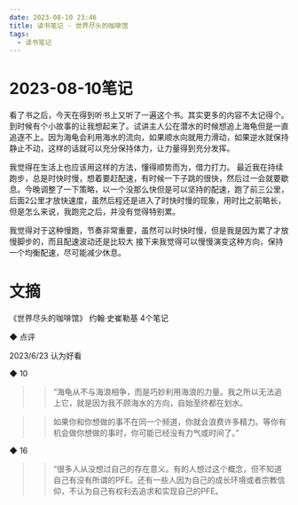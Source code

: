 ```yaml
---
date: 2023-08-10 23:46
title: 读书笔记 - 世界尽头的咖啡馆
tags:
  - 读书笔记
---
```


# 2023-08-10笔记
看了书之后，今天在得到听书上又听了一遍这个书。其实更多的内容不太记得个。到时候有个小故事的让我想起来了。试讲主人公在潜水的时候想追上海龟但是一直追逐不上。因为海龟会利用海水的流向，如果顺水向就用力滑动，如果逆水就保持静止不动，这样的话就可以充分保持体力，让力量得到充分发挥。

我觉得在生活上也应该用这样的方法，懂得顺势而为，借力打力。
最近我在持续跑步，总是时快时慢，想着要赶配速，有时候一下子跳的很快，然后过一会就要歇息。今晚调整了一下策略，以一个没那么快但是可以坚持的配速，跑了前三公里，后面2公里才放快速度，虽然后程还是进入了时快时慢的现象，用时比之前略长，但是怎么来说，我跑完之后，并没有觉得特别累。

我觉得对于这种慢跑，节奏非常重要，虽然可以时快时慢，但是我是因为累了才放慢脚步的，而且配速波动还是比较大
接下来我觉得可以慢慢演变这种方向，保持一个均衡配速，尽可能减少休息。


# 文摘
《世界尽头的咖啡馆》
约翰·史崔勒基
4个笔记


◆  点评

2023/6/23 认为好看


◆  10

>> “海龟从不与海浪相争，而是巧妙利用海浪的力量。我之所以无法追上它，就是因为我不顾海水的方向，自始至终都在划水。

>> 如果你和你想做的事不在同一个频道，你就会浪费许多精力。等你有机会做你想做的事时，你可能已经没有力气或时间了。”


◆  16

>> “很多人从没想过自己的存在意义。有的人想过这个概念，但不知道自己有没有所谓的PFE。还有一些人因为自己的成长环境或者宗教信仰，不认为自己有权利去追求和实现自己的PFE。

